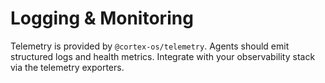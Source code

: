 # Logging & Monitoring

Telemetry is provided by `@cortex-os/telemetry`. Agents should emit structured logs and health metrics. Integrate with your observability stack via the telemetry exporters.
